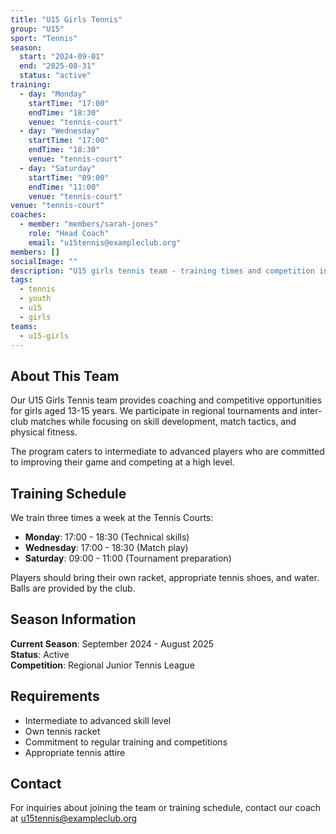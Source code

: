 ```yaml
---
title: "U15 Girls Tennis"
group: "U15"
sport: "Tennis"
season:
  start: "2024-09-01"
  end: "2025-08-31"
  status: "active"
training:
  - day: "Monday"
    startTime: "17:00"
    endTime: "18:30"
    venue: "tennis-court"
  - day: "Wednesday"
    startTime: "17:00"
    endTime: "18:30"
    venue: "tennis-court"
  - day: "Saturday"
    startTime: "09:00"
    endTime: "11:00"
    venue: "tennis-court"
venue: "tennis-court"
coaches:
  - member: "members/sarah-jones"
    role: "Head Coach"
    email: "u15tennis@exampleclub.org"
members: []
socialImage: ""
description: "U15 girls tennis team - training times and competition information"
tags:
  - tennis
  - youth
  - u15
  - girls
teams:
  - u15-girls
---
```


## About This Team

Our U15 Girls Tennis team provides coaching and competitive opportunities for girls aged 13-15 years. We participate in regional tournaments and inter-club matches while focusing on skill development, match tactics, and physical fitness.

The program caters to intermediate to advanced players who are committed to improving their game and competing at a high level.

## Training Schedule

We train three times a week at the Tennis Courts:
- **Monday**: 17:00 - 18:30 (Technical skills)
- **Wednesday**: 17:00 - 18:30 (Match play)
- **Saturday**: 09:00 - 11:00 (Tournament preparation)

Players should bring their own racket, appropriate tennis shoes, and water. Balls are provided by the club.

## Season Information

**Current Season**: September 2024 - August 2025  
**Status**: Active  
**Competition**: Regional Junior Tennis League

## Requirements

- Intermediate to advanced skill level
- Own tennis racket
- Commitment to regular training and competitions
- Appropriate tennis attire

## Contact

For inquiries about joining the team or training schedule, contact our coach at u15tennis@exampleclub.org

